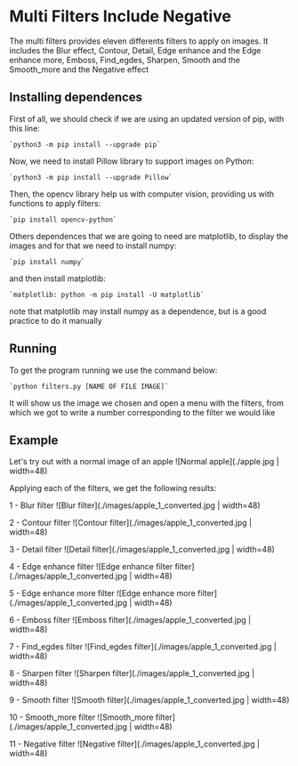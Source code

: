 # Multi Filters Include Negative

The multi filters provides eleven differents filters to apply on images. It includes the Blur effect, Contour, Detail, Edge enhance and the Edge enhance more, Emboss, Find_egdes, Sharpen, Smooth and the Smooth_more and the Negative effect

## Installing dependences

First of all, we should check if we are using an updated version of pip, with this line:

    `python3 -m pip install --upgrade pip`

Now, we need to install Pillow library to support images on Python:

    `python3 -m pip install --upgrade Pillow`

Then, the opencv library help us with computer vision, providing us with functions to apply filters:

    `pip install opencv-python`

Others dependences that we are going to need are matplotlib, to display the images and for that we need to install numpy:

    `pip install numpy`

and then install matplotlib:

    `matplotlib: python -m pip install -U matplotlib`

note that matplotlib may install numpy as a dependence, but is a good practice to do it manually

## Running

To get the program running we use the command below:

    `python filters.py [NAME OF FILE IMAGE]`

It will show us the image we chosen and open a menu with the filters, from which we got to write a number corresponding to the filter we would like

## Example

Let's try out with a normal image of an apple
![Normal apple](./apple.jpg | width=48)

Applying each of the filters, we get the following results:

1 - Blur filter
![Blur filter](./images/apple_1_converted.jpg | width=48)

2 - Contour filter
![Contour filter](./images/apple_1_converted.jpg | width=48)

3 - Detail filter
![Detail filter](./images/apple_1_converted.jpg | width=48)

4 - Edge enhance filter
![Edge enhance filter filter](./images/apple_1_converted.jpg | width=48)

5 - Edge enhance more filter
![Edge enhance more filter](./images/apple_1_converted.jpg | width=48)

6 - Emboss filter
![Emboss filter](./images/apple_1_converted.jpg | width=48)

7 - Find_egdes filter
![Find_egdes filter](./images/apple_1_converted.jpg | width=48)

8 - Sharpen filter
![Sharpen filter](./images/apple_1_converted.jpg | width=48)

9 - Smooth filter
![Smooth filter](./images/apple_1_converted.jpg | width=48)

10 - Smooth_more filter
![Smooth_more filter](./images/apple_1_converted.jpg | width=48)

11 - Negative filter
![Negative filter](./images/apple_1_converted.jpg | width=48)